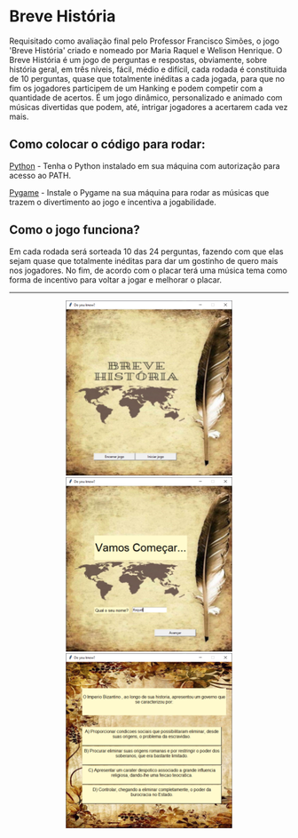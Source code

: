 # Breve História

Requisitado como avaliação final pelo Professor Francisco Simões, o jogo 'Breve História' criado e nomeado por Maria Raquel e Welison Henrique. O Breve História é um jogo de perguntas e respostas, obviamente, sobre história geral, em três níveis, fácil, médio e difícil, cada rodada é constituida de 10 perguntas, quase que totalmente inéditas a cada jogada, para que no fim os jogadores participem de um Hanking e podem competir com a quantidade de acertos. É um jogo dinâmico, personalizado e animado com músicas divertidas que podem, até, intrigar jogadores a acertarem cada vez mais.

## Como colocar o código para rodar:

[Python](https://www.python.org/) - Tenha o Python instalado em sua máquina com autorização para acesso ao PATH.

[Pygame](https://www.pygame.org/news) - Instale o Pygame na sua máquina para rodar as músicas que trazem o divertimento ao jogo e incentiva a jogabilidade.

## Como o jogo funciona?

Em cada rodada será sorteada 10 das 24 perguntas, fazendo com que elas sejam quase que totalmente inéditas para dar um gostinho de quero mais nos jogadores. No fim, de acordo com o placar terá uma música tema como forma de incentivo para voltar a jogar e melhorar o placar.

------
<div align='center'>
<img width="300" src="./breveHistoria.png" alt="inicio">
</div>
<div align='center'>
<img width="300" src="./breveHistora1.png" alt="login">
</div>
<div align='center'>
<img width="300" src="./breveHistoria2.png" alt="pergunta">
</div>
